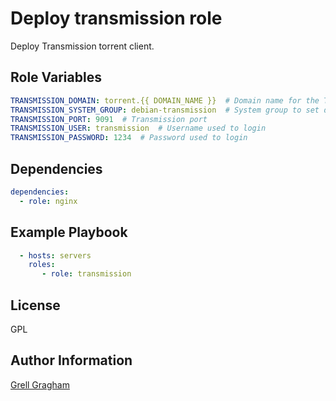 Deploy transmission role
=========

Deploy Transmission torrent client.

Role Variables
--------------

```yml
TRANSMISSION_DOMAIN: torrent.{{ DOMAIN_NAME }}  # Domain name for the Transmission service
TRANSMISSION_SYSTEM_GROUP: debian-transmission  # System group to set directory permissions
TRANSMISSION_PORT: 9091  # Transmission port
TRANSMISSION_USER: transmission  # Username used to login
TRANSMISSION_PASSWORD: 1234  # Password used to login
```

Dependencies
------------

```yml
dependencies:
  - role: nginx
```

Example Playbook
----------------

```yml
  - hosts: servers
    roles:
       - role: transmission
```

License
-------

GPL

Author Information
------------------

[Grell Gragham](https://github.com/ggragham)
